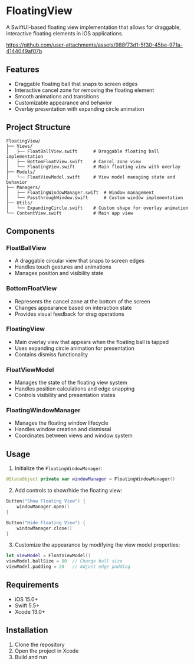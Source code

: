 # FloatingView

A SwiftUI-based floating view implementation that allows for draggable, interactive floating elements in iOS applications.

https://github.com/user-attachments/assets/988f73d1-5f30-45be-971a-4144049af07b

## Features

- Draggable floating ball that snaps to screen edges
- Interactive cancel zone for removing the floating element
- Smooth animations and transitions
- Customizable appearance and behavior
- Overlay presentation with expanding circle animation

## Project Structure

```
FloatingView/
├── Views/
│   ├── FloatBallView.swift      # Draggable floating ball implementation
│   ├── BottomFloatView.swift    # Cancel zone view
│   └── FloatingView.swift       # Main floating view with overlay
├── Models/
│   └── FloatViewModel.swift     # View model managing state and behavior
├── Managers/
│   ├── FloatingWindowManager.swift  # Window management
│   └── PassthroughWindow.swift      # Custom window implementation
├── Utils/
│   └── ExpandingCircle.swift    # Custom shape for overlay animation
└── ContentView.swift            # Main app view
```

## Components

### FloatBallView
- A draggable circular view that snaps to screen edges
- Handles touch gestures and animations
- Manages position and visibility state

### BottomFloatView
- Represents the cancel zone at the bottom of the screen
- Changes appearance based on interaction state
- Provides visual feedback for drag operations

### FloatingView
- Main overlay view that appears when the floating ball is tapped
- Uses expanding circle animation for presentation
- Contains dismiss functionality

### FloatViewModel
- Manages the state of the floating view system
- Handles position calculations and edge snapping
- Controls visibility and presentation states

### FloatingWindowManager
- Manages the floating window lifecycle
- Handles window creation and dismissal
- Coordinates between views and window system

## Usage

1. Initialize the `FloatingWindowManager`:
```swift
@StateObject private var windowManager = FloatingWindowManager()
```

2. Add controls to show/hide the floating view:
```swift
Button("Show Floating View") {
    windowManager.open()
}

Button("Hide Floating View") {
    windowManager.close()
}
```

3. Customize the appearance by modifying the view model properties:
```swift
let viewModel = FloatViewModel()
viewModel.ballSize = 80  // Change ball size
viewModel.padding = 20   // Adjust edge padding
```

## Requirements

- iOS 15.0+
- Swift 5.5+
- Xcode 13.0+

## Installation

1. Clone the repository
2. Open the project in Xcode
3. Build and run
